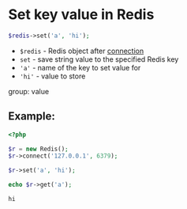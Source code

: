 # Set key value in Redis

```php
$redis->set('a', 'hi');
```

- `$redis` - Redis object after [connection](/php-redis/how-to-connect-to-redis)
- `set` - save string value to the specified Redis key
- `'a'` - name of the key to set value for
- `'hi'` - value to store

group: value

## Example: 
```php
<?php

$r = new Redis(); 
$r->connect('127.0.0.1', 6379);

$r->set('a', 'hi');

echo $r->get('a');
```
```
hi
```

